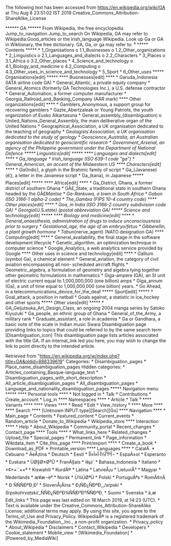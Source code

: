 The following text has been accessed from https://en.wikipedia.org/wiki/GA at Thu Aug 8 23:51:02 IST 2019
Creative_Commons_Attribution-ShareAlike_License




















****** GA ******
From Wikipedia, the free encyclopedia
Jump_to_navigation Jump_to_search
On Wikipedia, GA may refer to Wikipedia:Good_articles or the Irish_language
Wikipedia.
 Look up Ga or GA in Wiktionary, the free dictionary.
GA, Ga, or ga may refer to:
⁰
***** Contents *****
    * 1_Organisations
          o 1.1_Businesses
          o 1.2_Other_organizations
    * 2_Linguistics
          o 2.1_Languages_and_dialects
          o 2.2_Characters
    * 3_Places
          o 3.1_Africa
          o 3.2_Other_places
    * 4_Science_and_technology
          o 4.1_Biology_and_medicine
          o 4.2_Computing
          o 4.3_Other_uses_in_science_and_technology
    * 5_Sport
    * 6_Other_uses
***** Organisations[edit] *****
**** Businesses[edit] ****
    * Garuda_Indonesia (IATA airline code GA)
    * General_Atlantic, a private equity company
    * General_Atomics (formerly GA Technologies Inc.), a U.S. defense
      contractor
    * General_Automation, a former computer manufacturer
    * Georgia_Railroad_and_Banking_Company (AAR mark)
**** Other organizations[edit] ****
    * Gamblers_Anonymous, a support group for recovering gamblers
    * Gazte_Abertzaleak or Young Patriots, the youth organization of Eusko
      Alkartasuna
    * General_assembly_(disambiguation)
          o United_Nations_General_Assembly, the main deliberative organ of the
            United Nations
    * Geographical_Association, a UK organisation dedicated to the teaching of
      geography
    * Geologists'_Association, a UK organisation dedicated to the study of
      geology
    * Geoscience_Australia, an Australian organisation dedicated to
      geoscientific research
    * Government_Arsenal, an agency of the Philippine government under the
      Department of National Defence
***** Linguistics[edit] *****
**** Languages and dialects[edit] ****
    * Ga_language
    * Irish_language (ISO 639-1 code "ga")
    * General_American, an accent of the Midwestern US
**** Characters[edit] ****
    * Ga_(Indic), a glyph in the Brahmic family of script
    * Ga_(Javanese) (ê¦), a letter in the Javanese script
    * Ga_(kana), in Japanese
***** Places[edit] *****
**** Africa[edit] ****
    * Ga_District, Ghana, a former district of southern Ghana
    * GÃ£_State, a traditional state in southern Ghana headed by the GÃ£_Mantse
    * Ga-Rankuwa, a town in South Africa
    * Gabon (ISO 3166-1 alpha-2 code)
    * The_Gambia (FIPS 10-4 country code)
**** Other places[edit] ****
    * Goa, in India (ISO 3166-2 country subdivision code GA)
    * Georgia_(U.S._state) (postal abbreviation GA)
***** Science and technology[edit] *****
**** Biology and medicine[edit] ****
    * General_anaesthesia, administration of drugs to induce unconsciousness
      prior to surgery
    * Gestational_age, the age of an embryo/fetus
    * Gibberellin, a plant growth hormone
    * Tabun_(nerve_agent) (NATO designation GA)
**** Computing[edit] ****
    * General_availability, the final stage in the software development
      lifecycle
    * Genetic_algorithm, an optimization technique in computer science
    * Google_Analytics, a web analytics service provided by Google
**** Other uses in science and technology[edit] ****
    * Gallium (symbol Ga), a chemical element
    * General_aviation, the category of civil aviation encompassing all non-
      scheduled aircraft flights
    * Geometric_algebra, a formulation of geometry and algebra tying together
      other geometric formulations in mathematics
    * Giga-ampere (GA), an SI unit of electric current equal to 1,000,000,000
      (one billion) amps
    * Giga_annum (Ga), a unit of time equal to 1,000,000,000 (one billion)
      years.
    * Go Ahead, in a telecommunications_device_for_the_deaf
***** Sport[edit] *****
    * Goal_attack, a position in netball
    * Goals against, a statistic in ice_hockey and other sports
***** Other uses[edit] *****
    * GA_Geijutsuka_Art_Design_Class, an ongoing 2004 manga series by Satoko
      Kiyuzuki
    * Ga_people, an ethnic group of Ghana
    * General_of_the_Army, a military rank
    * Graduate_assistant, a role in academia
    * Ga or Gandhara, a basic note of the scale in Indian music Swara
                      Disambiguation page providing links to topics that could
                      be referred to by the same search term
[Disambiguation_icon] This disambiguation page lists articles associated with
                      the title GA.
                      If an internal_link led you here, you may wish to change
                      the link to point directly to the intended article.

Retrieved from "https://en.wikipedia.org/w/index.php?title=GA&oldid=888339619"
Categories:
    * Disambiguation_pages
    * Place_name_disambiguation_pages
Hidden categories:
    * Articles_containing_Basque-language_text
    * Disambiguation_pages_with_short_description
    * All_article_disambiguation_pages
    * All_disambiguation_pages
    * Language_and_nationality_disambiguation_pages
***** Navigation menu *****
**** Personal tools ****
    * Not logged in
    * Talk
    * Contributions
    * Create_account
    * Log_in
**** Namespaces ****
    * Article
    * Talk
⁰
**** Variants ****
**** Views ****
    * Read
    * Edit
    * View_history
⁰
**** More ****
**** Search ****
[Unknown INPUT type][Search][Go]
**** Navigation ****
    * Main_page
    * Contents
    * Featured_content
    * Current_events
    * Random_article
    * Donate_to_Wikipedia
    * Wikipedia_store
**** Interaction ****
    * Help
    * About_Wikipedia
    * Community_portal
    * Recent_changes
    * Contact_page
**** Tools ****
    * What_links_here
    * Related_changes
    * Upload_file
    * Special_pages
    * Permanent_link
    * Page_information
    * Wikidata_item
    * Cite_this_page
**** Print/export ****
    * Create_a_book
    * Download_as_PDF
    * Printable_version
**** Languages ****
    * CatalÃ 
    * Cebuano
    * ÄeÅ¡tina
    * Deutsch
    * Eesti
    * ÎÎ»Î»Î·Î½Î¹ÎºÎ¬
    * EspaÃ±ol
    * Esperanto
    * Euskara
    * ÙØ§Ø±Ø³Û
    * FranÃ§ais
    * íêµ­ì´
    * Bahasa_Indonesia
    * Italiano
    * ×¢××¨××ª
    * Kiswahili
    * KurdÃ®
    * Latina
    * LatvieÅ¡u
    * LietuviÅ³
    * Magyar
    * Nederlands
    * æ¥æ¬èª
    * Norsk
    * Ù¾ÚØªÙ
    * Polski
    * PortuguÃªs
    * RomÃ¢nÄ
    * Ð ÑÑÑÐºÐ¸Ð¹
    * SlovenÅ¡Äina
    * Ð¡ÑÐ¿ÑÐºÐ¸_/_srpski
    * Srpskohrvatski_/_ÑÑÐ¿ÑÐºÐ¾ÑÑÐ²Ð°ÑÑÐºÐ¸
    * Suomi
    * Svenska
    * ä¸­æ
Edit_links
    * This page was last edited on 18 March 2019, at 14:23 (UTC).
    * Text is available under the Creative_Commons_Attribution-ShareAlike
      License; additional terms may apply. By using this site, you agree to the
      Terms_of_Use and Privacy_Policy. WikipediaÂ® is a registered trademark of
      the Wikimedia_Foundation,_Inc., a non-profit organization.
    * Privacy_policy
    * About_Wikipedia
    * Disclaimers
    * Contact_Wikipedia
    * Developers
    * Cookie_statement
    * Mobile_view
    * [Wikimedia_Foundation]
    * [Powered_by_MediaWiki]
